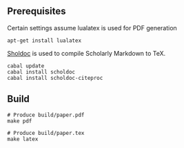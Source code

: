 ## Prerequisites

Certain settings assume lualatex is used for PDF generation

```
apt-get install lualatex
```

[Sholdoc](http://scholdoc.scholarlymarkdown.com/) is used to compile Scholarly Markdown to TeX.

```
cabal update
cabal install scholdoc
cabal install scholdoc-citeproc
```

## Build

```
# Produce build/paper.pdf
make pdf

# Produce build/paper.tex
make latex
```
